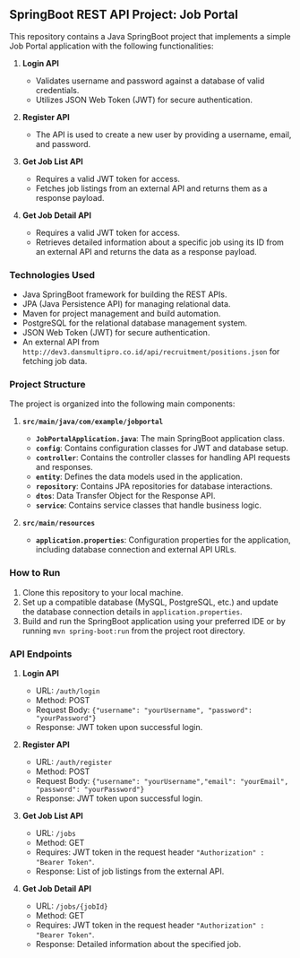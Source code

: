 ## SpringBoot REST API Project: Job Portal

This repository contains a Java SpringBoot project that implements a simple Job Portal application with the following functionalities:

1. **Login API**
   - Validates username and password against a database of valid credentials.
   - Utilizes JSON Web Token (JWT) for secure authentication.

2. **Register API**
   - The API is used to create a new user by providing a username, email, and password.

3. **Get Job List API**
   - Requires a valid JWT token for access.
   - Fetches job listings from an external API and returns them as a response payload.

4. **Get Job Detail API**
   - Requires a valid JWT token for access.
   - Retrieves detailed information about a specific job using its ID from an external API and returns the data as a response payload.

### Technologies Used

- Java SpringBoot framework for building the REST APIs.
- JPA (Java Persistence API) for managing relational data.
- Maven for project management and build automation.
- PostgreSQL for the relational database management system.
- JSON Web Token (JWT) for secure authentication.
- An external API from `http://dev3.dansmultipro.co.id/api/recruitment/positions.json` for fetching job data.

### Project Structure

The project is organized into the following main components:

1. **`src/main/java/com/example/jobportal`**
   - **`JobPortalApplication.java`**: The main SpringBoot application class.
   - **`config`**: Contains configuration classes for JWT and database setup.
   - **`controller`**: Contains the controller classes for handling API requests and responses.
   - **`entity`**: Defines the data models used in the application.
   - **`repository`**: Contains JPA repositories for database interactions.
   - **`dtos`**: Data Transfer Object for the Response API.
   - **`service`**: Contains service classes that handle business logic.

2. **`src/main/resources`**
   - **`application.properties`**: Configuration properties for the application, including database connection and external API URLs.

### How to Run

1. Clone this repository to your local machine.
2. Set up a compatible database (MySQL, PostgreSQL, etc.) and update the database connection details in `application.properties`.
3. Build and run the SpringBoot application using your preferred IDE or by running `mvn spring-boot:run` from the project root directory.

### API Endpoints

1. **Login API**
   - URL: `/auth/login`
   - Method: POST
   - Request Body: `{"username": "yourUsername", "password": "yourPassword"}`
   - Response: JWT token upon successful login.

2. **Register API**
   - URL: `/auth/register`
   - Method: POST
   - Request Body: `{"username": "yourUsername","email": "yourEmail", "password": "yourPassword"}`
   - Response: JWT token upon successful login.
     
3. **Get Job List API**
   - URL: `/jobs`
   - Method: GET
   - Requires: JWT token in the request header `"Authorization" : "Bearer Token"`.
   - Response: List of job listings from the external API.

4. **Get Job Detail API**
   - URL: `/jobs/{jobId}`
   - Method: GET
   - Requires: JWT token in the request header `"Authorization" : "Bearer Token"`.
   - Response: Detailed information about the specified job.

